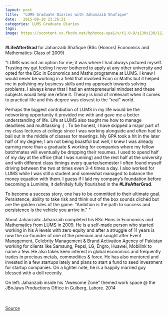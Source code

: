 ```yaml
---
layout: post
title:  "LUMS Graduate Diaries with Jahanzaib Shafique"
date:   2015-08-10 23:26:21
categories: LUMS Graduate Diaries
tags:
image: https://scontent.xx.fbcdn.net/hphotos-xpa1/v/t1.0-9/s130x130/11222789_1115263288502523_6150025146904731811_n.jpg?oh=ceb44ebe30b2d4e81344264a01d06f51&oe=567FC3FC
---
```


**#LifeAfterGrad** for Jahanzaib Shafique (BSc (Honors) Economics and Mathematics-Class of 2009)

"LUMS was not an option for me; it was where I had always pictured myself. Trusting my gut feeling I never bothered to apply at any other university and opted for the BSc in Economics and Maths programme at LUMS. I knew I would never be working in a field that involved Econ or Maths but it helped me in polishing my business skills and my approach towards solving problems. I always knew that I had an entrepreneurial mindset and these subjects would help me refine it. Theory is kind of irrelevant when it comes to practical life and this degree was closest to the “real” world.
 
Perhaps the biggest contribution of LUMS in my life would be the networking opportunity it provided me with and gave me a better understanding of life. Life at LUMS also taught me how to manage deadlines and multitasking :) . To be honest, I have skipped a major part of my class lectures at college since I was working alongside and often had to bail out in the middle of classes for meetings. My GPA took a hit in the later half of my degree; I am not being boastful but well,  I knew I was already earning more than a graduate & working for companies where my fellow batchmates will eventually be dropping their resumes. I used to spend half of my day at the office (that I was running) and the rest half at the university and with different class timings every quarter/semester I often found myself driving between the two at times even 3-4 times a day. I also worked for LUMS while I was still a student and somewhat managed to balance the money equation with them. I guess if I laid my company’s foundation before becoming a Luminite, it definitely fully flourished in the **#LifeAfterGrad**.
 
To become a success story, one has to be committed to their ultimate goal. Persistence, ability to take risk and think out of the box sounds clichéd but are the golden rules of the game. "Ambition is the path to success and persistence is the vehicle you arrive in." "
 
 
About Jahanzaib:
Jahanzaib completed his BSc Hons in Economics and Mathematics from LUMS in 2009. He is a self-made person who started working in his A levels with zero equity and after a struggle of 11 years is now the co-founder of one of the premium and sought after Event Management, Celebrity Management &  Brand Activation Agency of Pakistan working for clients like Samsung, Pepsi, LG, Engro, Huawei, Mobilink to name a few. He also takes keen interest in global economics and frequently trades in precious metals, commodities & forex. He has also mentored and invested in a few startups lately and plans to start a fund to seed investment for startup companies. On a lighter note, he is a happily married guy blessed with a doll recently.

On left: Jahanzaib inside his "Awesome Zone" themed work space @ the JBnJaws Productions Office in Gulberg, Lahore. 2014

<br><br>
[Source](https://www.facebook.com/1067719636590222/photos/a.1067734013255451.1073741826.1067719636590222/1115263288502523/?type=1)

